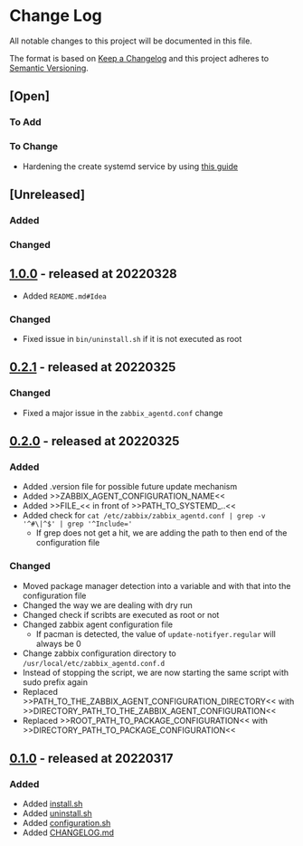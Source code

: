 # Change Log

All notable changes to this project will be documented in this file.

The format is based on [Keep a Changelog](http://keepachangelog.com/)
and this project adheres to [Semantic Versioning](http://semver.org/).

## [Open]

### To Add

### To Change

* Hardening the create systemd service by using [this guide](https://www.opensourcerers.org/2022/04/25/optimizing-a-systemd-service-for-security/)

## [Unreleased]

### Added

### Changed

## [1.0.0](https://github.com/bazzline/zabbix_agent_update_notifyer/tree/1.0.0) - released at 20220328

* Added `README.md#Idea`

### Changed

* Fixed issue in `bin/uninstall.sh` if it is not executed as root

## [0.2.1](https://github.com/bazzline/zabbix_agent_update_notifyer/tree/0.2.1) - released at 20220325

### Changed

* Fixed a major issue in the `zabbix_agentd.conf` change

## [0.2.0](https://github.com/bazzline/zabbix_agent_update_notifyer/tree/0.2.0) - released at 20220325

### Added

* Added .version file for possible future update mechanism
* Added >>ZABBIX_AGENT_CONFIGURATION_NAME<<
* Added >>FILE_<< in front of >>PATH_TO_SYSTEMD_..<<
* Added check for `cat /etc/zabbix/zabbix_agentd.conf | grep -v '^#\|^$' | grep '^Include='`
    * If grep does not get a hit, we are adding the path to then end of the configuration file

### Changed

* Moved package manager detection into a variable and with that into the configuration file
* Changed the way we are dealing with dry run
* Changed check if scribts are executed as root or not
* Changed zabbix agent configuration file
    * If pacman is detected, the value of `update-notifyer.regular` will always be 0
* Change zabbix configuration directory to `/usr/local/etc/zabbix_agentd.conf.d`
* Instead of stopping the script, we are now starting the same script with sudo prefix again
* Replaced >>PATH_TO_THE_ZABBIX_AGENT_CONFIGURATION_DIRECTORY<< with >>DIRECTORY_PATH_TO_THE_ZABBIX_AGENT_CONFIGURATION<<
* Replaced >>ROOT_PATH_TO_PACKAGE_CONFIGURATION<< with >>DIRECTORY_PATH_TO_PACKAGE_CONFIGURATION<<

## [0.1.0](https://github.com/bazzline/zabbix_agent_update_notifyer/tree/0.1.0) - released at 20220317

### Added

* Added [install.sh](bin/install.sh)
* Added [uninstall.sh](bin/uninstall.sh)
* Added [configuration.sh](data/configuration.sh)
* Added [CHANGELOG.md](CHANGELOG.md)
